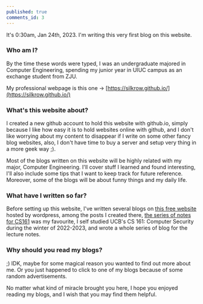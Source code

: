 ```yaml
---
published: true
comments_id: 3
---
```

It's 0:30am, Jan 24th, 2023. I'm writing this very first blog on this website.

### Who am I?
By the time these words were typed, I was an undergraduate majored in Computer Engineering, spending my junior year in UIUC campus as an exchange student from ZJU.

My professional webpage is this one -> [https://silkrow.github.io/](https://silkrow.github.io/)

### What's this website about?
I created a new github account to hold this website with github.io, simply because I like how easy it is to hold websites online with github, and I don't like worrying about my content to disappear if I write on some other fancy blog websites, also, I don't have time to buy a server and setup very thing in a more geek way ;).

Most of the blogs written on this website will be highly related with my major, Computer Engineering. I'll cover stuff I learned and found interesting, I'll also include some tips that I want to keep track for future reference. Moreover, some of the blogs will be about funny things and my daily life. 

### What have I written so far?
Before setting up this website, I've written several blogs on [this free website](https://silkrow3.wordpress.com/) hosted by wordpress, among the posts I created there, [the series of notes for CS161](https://silkrow3.wordpress.com/tag/cs161/) was my favourite, I self studied UCB's CS 161: Computer Security during the winter of 2022-2023, and wrote a whole series of blog for the lecture notes. 

### Why should you read my blogs?
;) IDK, maybe for some magical reason you wanted to find out more about me. Or you just happened to click to one of my blogs because of some random advertisements. 

No matter what kind of miracle brought you here, I hope you enjoyed reading my blogs, and I wish that you may find them helpful.
